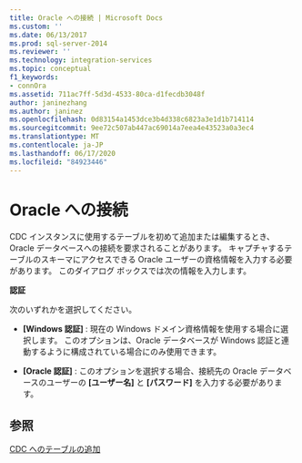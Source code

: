 ```yaml
---
title: Oracle への接続 | Microsoft Docs
ms.custom: ''
ms.date: 06/13/2017
ms.prod: sql-server-2014
ms.reviewer: ''
ms.technology: integration-services
ms.topic: conceptual
f1_keywords:
- connOra
ms.assetid: 711ac7ff-5d3d-4533-80ca-d1fecdb3048f
author: janinezhang
ms.author: janinez
ms.openlocfilehash: 0d83154a1453dce3b4d338c6823a3e1d1b714114
ms.sourcegitcommit: 9ee72c507ab447ac69014a7eea4e43523a0a3ec4
ms.translationtype: MT
ms.contentlocale: ja-JP
ms.lasthandoff: 06/17/2020
ms.locfileid: "84923446"
---
```

# <a name="connect-to-oracle"></a>Oracle への接続
  CDC インスタンスに使用するテーブルを初めて追加または編集するとき、Oracle データベースへの接続を要求されることがあります。 キャプチャするテーブルのスキーマにアクセスできる Oracle ユーザーの資格情報を入力する必要があります。 このダイアログ ボックスでは次の情報を入力します。  
  
 **認証**  
  
 次のいずれかを選択してください。  
  
-   **[Windows 認証]** : 現在の Windows ドメイン資格情報を使用する場合に選択します。 このオプションは、Oracle データベースが Windows 認証と連動するように構成されている場合にのみ使用できます。  
  
-   **[Oracle 認証]** : このオプションを選択する場合、接続先の Oracle データベースのユーザーの **[ユーザー名]** と **[パスワード]** を入力する必要があります。  
  
## <a name="see-also"></a>参照  
 [CDC へのテーブルの追加](add-tables-to-a-cdc-instance.md)  
  
  
